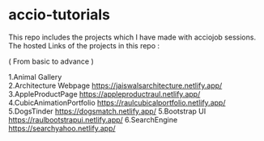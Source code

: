 # accio-tutorials
This repo includes the projects which I have made with acciojob sessions.
The hosted Links of the projects in this repo :

( From basic to advance )

1.Animal Gallery                
2.Architecture Webpage          https://jaiswalsarchitecture.netlify.app/
3.AppleProductPage              https://appleproductraul.netlify.app/
4.CubicAnimationPortfolio       https://raulcubicalportfolio.netlify.app/
5.DogsTinder                    https://dogsmatch.netlify.app/
5.Bootstrap UI                  https://raulbootstrapui.netlify.app/
6.SearchEngine                  https://searchyahoo.netlify.app/
